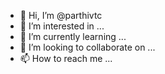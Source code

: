 - 👋 Hi, I’m @parthivtc
- 👀 I’m interested in ...
- 🌱 I’m currently learning ...
- 💞️ I’m looking to collaborate on ...
- 📫 How to reach me ...

<!---
parthivtc/parthivtc is a ✨ special ✨ repository because its `README.md` (this file) appears on your GitHub profile.
You can click the Preview link to take a look at your changes.
--->
